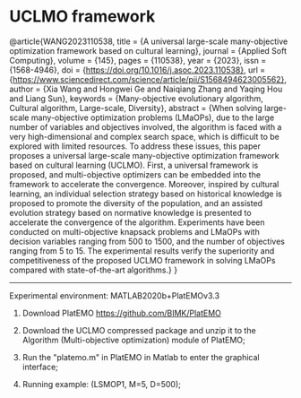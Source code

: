 # UCLMO framework

@article{WANG2023110538,
title = {A universal large-scale many-objective optimization framework based on cultural learning},
journal = {Applied Soft Computing},
volume = {145},
pages = {110538},
year = {2023},
issn = {1568-4946},
doi = {https://doi.org/10.1016/j.asoc.2023.110538},
url = {https://www.sciencedirect.com/science/article/pii/S1568494623005562},
author = {Xia Wang and Hongwei Ge and Naiqiang Zhang and Yaqing Hou and Liang Sun},
keywords = {Many-objective evolutionary algorithm, Cultural algorithm, Large-scale, Diversity},
abstract = {When solving large-scale many-objective optimization problems (LMaOPs), due to the large number of variables and objectives involved, the algorithm is faced with a very high-dimensional and complex search space, which is difficult to be explored with limited resources. To address these issues, this paper proposes a universal large-scale many-objective optimization framework based on cultural learning (UCLMO). First, a universal framework is proposed, and multi-objective optimizers can be embedded into the framework to accelerate the convergence. Moreover, inspired by cultural learning, an individual selection strategy based on historical knowledge is proposed to promote the diversity of the population, and an assisted evolution strategy based on normative knowledge is presented to accelerate the convergence of the algorithm. Experiments have been conducted on multi-objective knapsack problems and LMaOPs with decision variables ranging from 500 to 1500, and the number of objectives ranging from 5 to 15. The experimental results verify the superiority and competitiveness of the proposed UCLMO framework in solving LMaOPs compared with state-of-the-art algorithms.}
}


_____________________________________________________________________________________________________

Experimental environment: MATLAB2020b+PlatEMOv3.3

1. Download PlatEMO https://github.com/BIMK/PlatEMO

2. Download the UCLMO compressed package and unzip it to the Algorithm (Multi-objective optimization) module of PlatEMO;

3. Run the "platemo.m" in PlatEMO in Matlab to enter the graphical interface; 

4. Running example: (LSMOP1, M=5, D=500);

